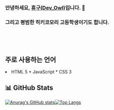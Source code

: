 ### 안녕하세요, [휴구(Dev_Owl)](https://github.com/github-hyugu)입니다. 👋
### 그리고 평범한 히키코모리 고등학생이기도 합니다.

<p>&nbsp</p>
<p>&nbsp</p>

## 주로 사용하는 언어
<li> HTML 5 * JavaScript * CSS 3</li>


## 📊 GitHub Stats

[![Anurag's GitHub stats](https://github-readme-stats.vercel.app/api?username=Dev-Owl32&show_icons=true&theme=cobalt&icon_color=c36be3&hide_border=none&text_color=33c6d4)](#)[![Top Langs](https://github-readme-stats.vercel.app/api/top-langs/?username=Dev-Owl32&layout=compact&theme=cobalt&hide_border=none)](https://github.com/Dev-Owl32)

